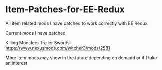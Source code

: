# Item-Patches-for-EE-Redux
All item related mods I have patched to work correctly with EE Redux

Current mods I have patched

Killing Monsters Trailer Swords https://www.nexusmods.com/witcher3/mods/2581

More item mods may show in the future depending on demand or if I take an interest
